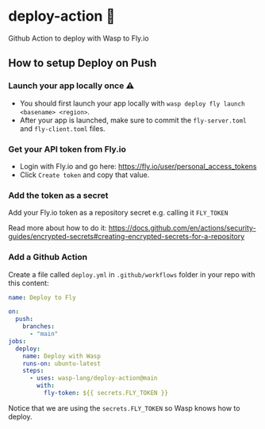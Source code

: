 # deploy-action 🚀
Github Action to deploy with Wasp to Fly.io

## How to setup Deploy on Push

### Launch your app locally once ⚠️

- You should first launch your app locally with `wasp deploy fly launch <basename> <region>`.
- After your app is launched, make sure to commit the `fly-server.toml` and `fly-client.toml` files.

### Get your API token from Fly.io

- Login with Fly.io and go here: https://fly.io/user/personal_access_tokens
- Click `Create token` and copy that value.

### Add the token as a secret

Add your Fly.io token as a repository secret e.g. calling it `FLY_TOKEN`

Read more about how to do it: https://docs.github.com/en/actions/security-guides/encrypted-secrets#creating-encrypted-secrets-for-a-repository

### Add a Github Action
Create a file called `deploy.yml` in `.github/workflows` folder in your repo with this content:
```yml
name: Deploy to Fly

on:
  push:
    branches:
      - "main"
jobs:
  deploy:
    name: Deploy with Wasp
    runs-on: ubuntu-latest
    steps:
      - uses: wasp-lang/deploy-action@main
        with:
          fly-token: ${{ secrets.FLY_TOKEN }}
```

Notice that we are using the `secrets.FLY_TOKEN` so Wasp knows how to deploy.
